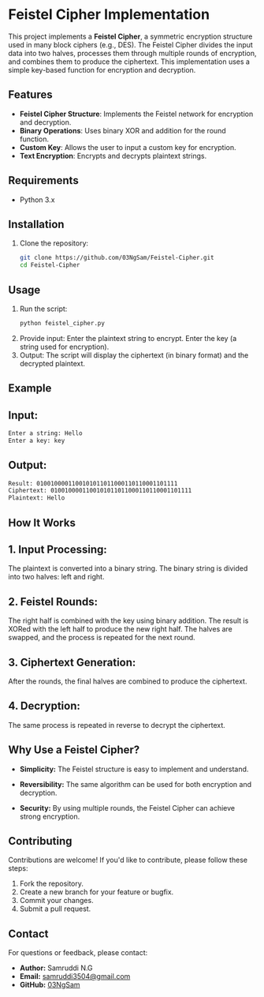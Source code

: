 # Feistel Cipher Implementation

This project implements a **Feistel Cipher**, a symmetric encryption structure used in many block ciphers (e.g., DES). The Feistel Cipher divides the input data into two halves, processes them through multiple rounds of encryption, and combines them to produce the ciphertext. This implementation uses a simple key-based function for encryption and decryption.

## Features
- **Feistel Cipher Structure**: Implements the Feistel network for encryption and decryption.
- **Binary Operations**: Uses binary XOR and addition for the round function.
- **Custom Key**: Allows the user to input a custom key for encryption.
- **Text Encryption**: Encrypts and decrypts plaintext strings.

## Requirements
- Python 3.x

## Installation
1. Clone the repository:
   ```bash
   git clone https://github.com/03NgSam/Feistel-Cipher.git
   cd Feistel-Cipher

## Usage
1. Run the script:
   ```bash
   python feistel_cipher.py
2. Provide input:
   Enter the plaintext string to encrypt.
   Enter the key (a string used for encryption).
3. Output:
   The script will display the ciphertext (in binary format) and the decrypted plaintext.

## Example
## Input:
```bash
Enter a string: Hello
Enter a key: key
```
## Output:
```bash
Result: 0100100001100101011011000110110001101111
Ciphertext: 0100100001100101011011000110110001101111
Plaintext: Hello
```
## How It Works
## 1. Input Processing:

The plaintext is converted into a binary string.
The binary string is divided into two halves: left and right.

## 2. Feistel Rounds:

The right half is combined with the key using binary addition.
The result is XORed with the left half to produce the new right half.
The halves are swapped, and the process is repeated for the next round.

## 3. Ciphertext Generation:

After the rounds, the final halves are combined to produce the ciphertext.

## 4. Decryption:

The same process is repeated in reverse to decrypt the ciphertext.

## Why Use a Feistel Cipher?

- **Simplicity:** The Feistel structure is easy to implement and understand.

- **Reversibility:** The same algorithm can be used for both encryption and decryption.

- **Security:** By using multiple rounds, the Feistel Cipher can achieve strong encryption.

## Contributing

Contributions are welcome! If you'd like to contribute, please follow these steps:

1. Fork the repository.
2. Create a new branch for your feature or bugfix.
3. Commit your changes.
4. Submit a pull request.

## Contact
For questions or feedback, please contact:

- **Author:** Samruddi N.G
- **Email:** samruddi3504@gmail.com
- **GitHub:** [03NgSam](https://github.com/03NgSam)
